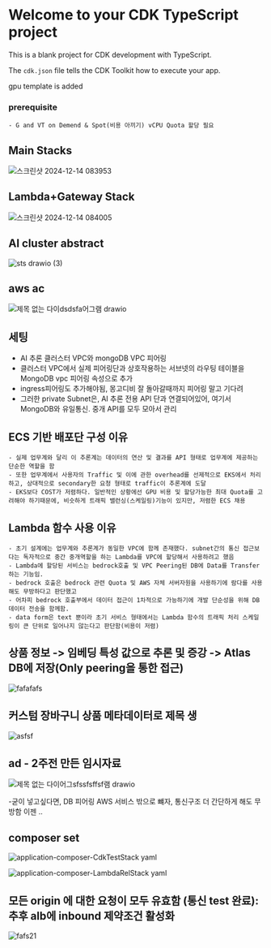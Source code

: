 # Welcome to your CDK TypeScript project

This is a blank project for CDK development with TypeScript.

The `cdk.json` file tells the CDK Toolkit how to execute your app.

gpu template is added

### prerequisite 
    - G and VT on Demend & Spot(비용 아끼기) vCPU Quota 할당 필요 

## Main Stacks
![스크린샷 2024-12-14 083953](https://github.com/user-attachments/assets/1464951c-b514-490d-8bb9-e07dc4a3b1e1)


## Lambda+Gateway Stack 
![스크린샷 2024-12-14 084005](https://github.com/user-attachments/assets/c38a6ca4-6cc7-4a3b-9051-955157f0b233)


## AI cluster abstract
![sts drawio (3)](https://github.com/user-attachments/assets/2d0469cb-7225-4770-bff5-5c478b78177b)


## aws ac
![제목 없는 다이dsdsfa어그램 drawio](https://github.com/user-attachments/assets/9e56f35d-c172-400f-9cb5-787811982364)


## 세팅
  - AI 추론 클러스터 VPC와 mongoDB VPC 피어링
  - 클러스터 VPC에서 실제 피어링단과 상호작용하는 서브넷의 라우팅 테이블을 MongoDB vpc 피어링 속성으로 추가
  - ingress피어링도 추가해야됨, 몽고디비 잘 돌아갈때까지 피어링 말고 기다려
  - 그러한 private Subnet은, AI 추론 전용 API 단과 연결되어있어, 여기서 MongoDB와 유일통신. 중개 API를 모두 모아서 관리

## ECS 기반 배포단 구성 이유
    - 실제 업무계와 달리 이 추론계는 데이터의 연산 및 결과를 API 형태로 업무계에 제공하는 단순한 역할을 함
    - 또한 업무계에서 사용자의 Traffic 및 이에 관한 overhead를 선제적으로 EKS에서 처리하고, 상대적으로 secondary한 요청 형태로 traffic이 추론계에 도달
    - EKS보다 COST가 저렴하다. 일반적인 상황에선 GPU 비용 및 할당가능한 최대 Quota를 고려해야 하기때문에, 비슷하게 트래픽 밸런싱(스케일링)기능이 있지만, 저렴한 ECS 채용

## Lambda 함수 사용 이유
    - 초기 설계에는 업무계와 추론계가 동일한 VPC에 함께 존재했다. subnet간의 통신 접근보다는 독자적으로 중간 중개역할을 하는 Lambda를 VPC에 할당해서 사용하려고 했음
    - Lambda에 할당된 서비스는 bedrock호출 및 VPC Peering된 DB에 Data를 Transfer 하는 기능임. 
    - bedrock 호출은 bedrock 관련 Quota 및 AWS 자체 서버자원을 사용하기에 람다를 사용해도 무방하다고 판단했고
    - 어차피 bedrock 호출부에서 데이터 접근이 1차적으로 가능하기에 개발 단순성을 위해 DB 데이터 전송을 함께함.
    - data form은 text 뿐이라 초기 서비스 형태에서는 Lambda 함수의 트래픽 처리 스케일링이 큰 단위로 일어나지 않는다고 판단함(비용이 저렴)

## 상품 정보 -> 임베딩 특성 값으로 추론 및 증강 -> Atlas DB에 저장(Only peering을 통한 접근)
![fafafafs](https://github.com/user-attachments/assets/f36adb21-cdaf-49e9-b5c3-7097a19edb6a)


## 커스텀 장바구니 상품 메타데이터로 제목 생
![asfsf](https://github.com/user-attachments/assets/8162480d-cb4a-40e7-8427-f71724786dd9)


## ad - 2주전 만든 임시자료

![제목 없는 다이어그sfssfsffsf램 drawio](https://github.com/user-attachments/assets/f3a41433-e258-43fc-b110-b88abef06cd0)

  -굳이 넣고싶다면, DB 피어링 AWS 서비스 밖으로 뺴자, 통신구조 더 간단하게 해도 무방함 이젠 .. 

## composer set

![application-composer-CdkTestStack yaml](https://github.com/user-attachments/assets/ebcafea1-178d-4d6a-b221-50f5bc87e055)

![application-composer-LambdaRelStack yaml](https://github.com/user-attachments/assets/40392ef6-59dd-42d1-b40a-7fdd95fe0d6e)

## 모든 origin 에 대한 요청이 모두 유효함 (통신 test 완료): 추후 alb에 inbound 제약조건 활성화
![fafs21](https://github.com/user-attachments/assets/d42b9a47-6659-4c48-85ff-250c518948e9)

